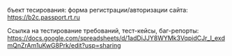 бъект тесирования: форма регистрации/авторизации сайта: https://b2c.passport.rt.ru

Ссылка на тестирование требований, тест-кейсы, баг-репорты: 
https://docs.google.com/spreadsheets/d/1adDiJJY8WYMk3VqpidCJr_I_exdmQnZrAm1uKwG8Prk/edit?usp=sharing
